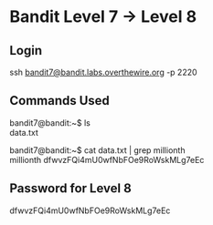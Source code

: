 # Bandit Level 7 → Level 8

## Login

ssh bandit7@bandit.labs.overthewire.org -p 2220

## Commands Used

bandit7@bandit:~$ ls  
data.txt

bandit7@bandit:~$ cat data.txt | grep millionth  
millionth	dfwvzFQi4mU0wfNbFOe9RoWskMLg7eEc

## Password for Level 8

dfwvzFQi4mU0wfNbFOe9RoWskMLg7eEc
